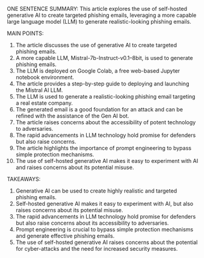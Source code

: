 ONE SENTENCE SUMMARY:
This article explores the use of self-hosted generative AI to create targeted phishing emails, leveraging a more capable large language model (LLM) to generate realistic-looking phishing emails.

MAIN POINTS:

1. The article discusses the use of generative AI to create targeted phishing emails.
2. A more capable LLM, Mistral-7b-Instruct-v0.1–8bit, is used to generate phishing emails.
3. The LLM is deployed on Google Colab, a free web-based Jupyter notebook environment.
4. The article provides a step-by-step guide to deploying and launching the Mistral AI LLM.
5. The LLM is used to generate a realistic-looking phishing email targeting a real estate company.
6. The generated email is a good foundation for an attack and can be refined with the assistance of the Gen AI bot.
7. The article raises concerns about the accessibility of potent technology to adversaries.
8. The rapid advancements in LLM technology hold promise for defenders but also raise concerns.
9. The article highlights the importance of prompt engineering to bypass simple protection mechanisms.
10. The use of self-hosted generative AI makes it easy to experiment with AI and raises concerns about its potential misuse.

TAKEAWAYS:

1. Generative AI can be used to create highly realistic and targeted phishing emails.
2. Self-hosted generative AI makes it easy to experiment with AI, but also raises concerns about its potential misuse.
3. The rapid advancements in LLM technology hold promise for defenders but also raise concerns about its accessibility to adversaries.
4. Prompt engineering is crucial to bypass simple protection mechanisms and generate effective phishing emails.
5. The use of self-hosted generative AI raises concerns about the potential for cyber-attacks and the need for increased security measures.
